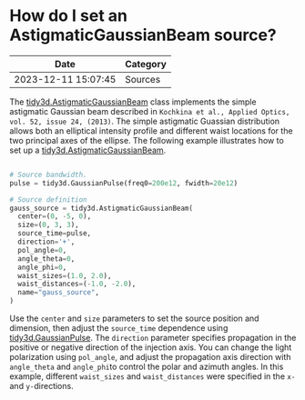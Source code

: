 # How do I set an AstigmaticGaussianBeam source?

| Date       | Category    |
|------------|-------------|
| 2023-12-11 15:07:45 | Sources |


The [tidy3d.AstigmaticGaussianBeam](https://docs.flexcompute.com/projects/tidy3d/en/latest/api/_autosummary/tidy3d.AstigmaticGaussianBeam.html) class implements the simple astigmatic Gaussian beam described in `Kochkina et al., Applied Optics, vol. 52, issue 24, (2013)`. The simple astigmatic Guassian distribution allows both an elliptical intensity profile and different waist locations for the two principal axes of the ellipse. The following example illustrates how to set up a [tidy3d.AstigmaticGaussianBeam](https://docs.flexcompute.com/projects/tidy3d/en/latest/api/_autosummary/tidy3d.AstigmaticGaussianBeam.html).



```python

# Source bandwidth.
pulse = tidy3d.GaussianPulse(freq0=200e12, fwidth=20e12)

# Source definition
gauss_source = tidy3d.AstigmaticGaussianBeam(
  center=(0, -5, 0),
  size=(0, 3, 3),
  source_time=pulse,
  direction='+',
  pol_angle=0,
  angle_theta=0,
  angle_phi=0,
  waist_sizes=(1.0, 2.0),
  waist_distances=(-1.0, -2.0),
  name="gauss_source",
)

```



Use the `center` and `size` parameters to set the source position and dimension, then adjust the `source_time` dependence using [tidy3d.GaussianPulse](https://docs.flexcompute.com/projects/tidy3d/en/latest/api/_autosummary/tidy3d.GaussianPulse.html). The `direction` parameter specifies propagation in the positive or negative direction of the injection axis. You can change the light polarization using `pol_angle`, and  adjust the propagation axis direction with `angle_theta` and `angle_phi`to control the polar and azimuth angles. In this example, different `waist_sizes` and `waist_distances` were specified in the `x-` and `y-`directions.